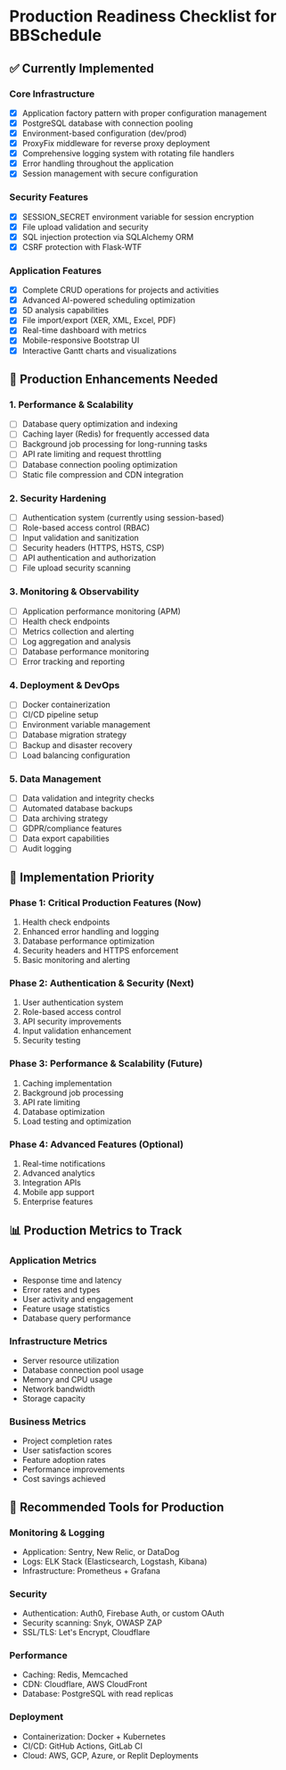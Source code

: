 # Production Readiness Checklist for BBSchedule

## ✅ Currently Implemented

### Core Infrastructure
- [x] Application factory pattern with proper configuration management
- [x] PostgreSQL database with connection pooling
- [x] Environment-based configuration (dev/prod)
- [x] ProxyFix middleware for reverse proxy deployment
- [x] Comprehensive logging system with rotating file handlers
- [x] Error handling throughout the application
- [x] Session management with secure configuration

### Security Features
- [x] SESSION_SECRET environment variable for session encryption
- [x] File upload validation and security
- [x] SQL injection protection via SQLAlchemy ORM
- [x] CSRF protection with Flask-WTF

### Application Features
- [x] Complete CRUD operations for projects and activities
- [x] Advanced AI-powered scheduling optimization
- [x] 5D analysis capabilities
- [x] File import/export (XER, XML, Excel, PDF)
- [x] Real-time dashboard with metrics
- [x] Mobile-responsive Bootstrap UI
- [x] Interactive Gantt charts and visualizations

## 🔄 Production Enhancements Needed

### 1. Performance & Scalability
- [ ] Database query optimization and indexing
- [ ] Caching layer (Redis) for frequently accessed data
- [ ] Background job processing for long-running tasks
- [ ] API rate limiting and request throttling
- [ ] Database connection pooling optimization
- [ ] Static file compression and CDN integration

### 2. Security Hardening
- [ ] Authentication system (currently using session-based)
- [ ] Role-based access control (RBAC)
- [ ] Input validation and sanitization
- [ ] Security headers (HTTPS, HSTS, CSP)
- [ ] API authentication and authorization
- [ ] File upload security scanning

### 3. Monitoring & Observability
- [ ] Application performance monitoring (APM)
- [ ] Health check endpoints
- [ ] Metrics collection and alerting
- [ ] Log aggregation and analysis
- [ ] Database performance monitoring
- [ ] Error tracking and reporting

### 4. Deployment & DevOps
- [ ] Docker containerization
- [ ] CI/CD pipeline setup
- [ ] Environment variable management
- [ ] Database migration strategy
- [ ] Backup and disaster recovery
- [ ] Load balancing configuration

### 5. Data Management
- [ ] Data validation and integrity checks
- [ ] Automated database backups
- [ ] Data archiving strategy
- [ ] GDPR/compliance features
- [ ] Data export capabilities
- [ ] Audit logging

## 🚀 Implementation Priority

### Phase 1: Critical Production Features (Now)
1. Health check endpoints
2. Enhanced error handling and logging
3. Database performance optimization
4. Security headers and HTTPS enforcement
5. Basic monitoring and alerting

### Phase 2: Authentication & Security (Next)
1. User authentication system
2. Role-based access control
3. API security improvements
4. Input validation enhancement
5. Security testing

### Phase 3: Performance & Scalability (Future)
1. Caching implementation
2. Background job processing
3. API rate limiting
4. Database optimization
5. Load testing and optimization

### Phase 4: Advanced Features (Optional)
1. Real-time notifications
2. Advanced analytics
3. Integration APIs
4. Mobile app support
5. Enterprise features

## 📊 Production Metrics to Track

### Application Metrics
- Response time and latency
- Error rates and types
- User activity and engagement
- Feature usage statistics
- Database query performance

### Infrastructure Metrics
- Server resource utilization
- Database connection pool usage
- Memory and CPU usage
- Network bandwidth
- Storage capacity

### Business Metrics
- Project completion rates
- User satisfaction scores
- Feature adoption rates
- Performance improvements
- Cost savings achieved

## 🔧 Recommended Tools for Production

### Monitoring & Logging
- Application: Sentry, New Relic, or DataDog
- Logs: ELK Stack (Elasticsearch, Logstash, Kibana)
- Infrastructure: Prometheus + Grafana

### Security
- Authentication: Auth0, Firebase Auth, or custom OAuth
- Security scanning: Snyk, OWASP ZAP
- SSL/TLS: Let's Encrypt, Cloudflare

### Performance
- Caching: Redis, Memcached
- CDN: Cloudflare, AWS CloudFront
- Database: PostgreSQL with read replicas

### Deployment
- Containerization: Docker + Kubernetes
- CI/CD: GitHub Actions, GitLab CI
- Cloud: AWS, GCP, Azure, or Replit Deployments